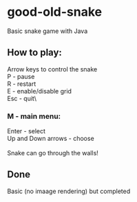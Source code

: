 # good-old-snake
Basic snake game with Java

## How to play:
Arrow keys to control the snake\
P - pause\
R - restart\
E - enable/disable grid\
Esc - quit\
### M - main menu: 
Enter - select\
Up and Down arrows - choose\
\
Snake can go through the walls!

## Done
Basic (no imaage rendering) but completed
